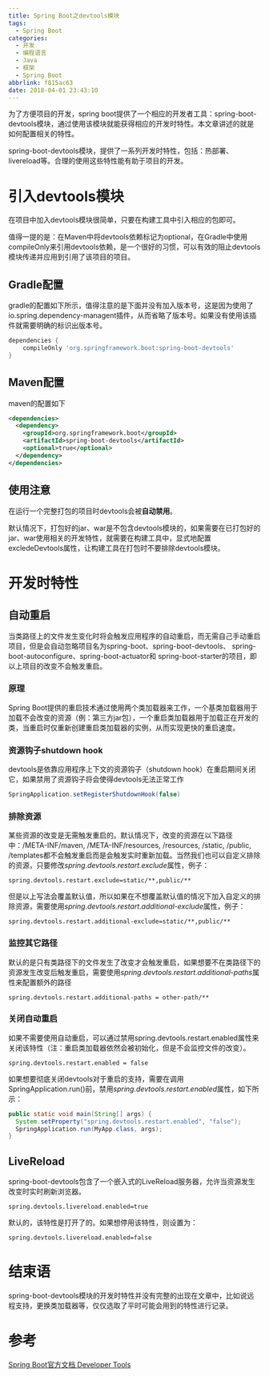 ```yaml
---
title: Spring Boot之devtools模块
tags:
  - Spring Boot
categories:
  - 开发
  - 编程语言
  - Java
  - 框架
  - Spring Boot
abbrlink: f815ac63
date: 2018-04-01 23:43:10
---
```



为了方便项目的开发，spring boot提供了一个相应的开发者工具：spring-boot-devtools模块，通过使用该模块就能获得相应的开发时特性。本文章讲述的就是如何配置相关的特性。

<!-- more -->

spring-boot-devtools模块，提供了一系列开发时特性，包括：热部署、livereload等。合理的使用这些特性能有助于项目的开发。

# 引入devtools模块

在项目中加入devtools模块很简单，只要在构建工具中引入相应的包即可。

值得一提的是：在Maven中将devtools依赖标记为optional，在Gradle中使用compileOnly来引用devtools依赖，是一个很好的习惯，可以有效的阻止devtools模块传递并应用到引用了该项目的项目。

## Gradle配置

gradle的配置如下所示，值得注意的是下面并没有加入版本号，这是因为使用了io.spring.dependency-managent插件，从而省略了版本号。如果没有使用该插件就需要明确的标识出版本号。

``` groovy
dependencies {
    compileOnly 'org.springframework.boot:spring-boot-devtools'
}
```

## Maven配置

maven的配置如下

``` xml
<dependencies>
  <dependency>
    <groupId>org.springframework.boot</groupId>
    <artifactId>spring-boot-devtools</artifactId>
    <optional>true</optional>
  </dependency>
</dependencies>
```

## 使用注意

在运行一个完整打包的项目时devtools会被**自动禁用**。

默认情况下，打包好的jar、war是不包含devtools模块的，如果需要在已打包好的jar、war使用相关的开发特性，就需要在构建工具中，显式地配置excledeDevtools属性，让构建工具在打包时不要排除devtools模块。

# 开发时特性

## 自动重启

当类路径上的文件发生变化时将会触发应用程序的自动重启，而无需自己手动重启项目，但是会自动忽略项目名为spring-boot、spring-boot-devtools、 spring-boot-autoconfigure、spring-boot-actuator和 spring-boot-starter的项目，即以上项目的改变不会触发重启。

### 原理

Spring Boot提供的重启技术通过使用两个类加载器来工作，一个基类加载器用于加载不会改变的资源（例：第三方jar包），一个重启类加载器用于加载正在开发的类，当重启时仅重新创建重启类加载器的实例，从而实现更快的重启速度。

### 资源钩子shutdown hook

devtools是依靠应用程序上下文的资源钩子（shutdown hook）在重启期间关闭它，如果禁用了资源钩子将会使得devtools无法正常工作

``` java
SpringApplication.setRegisterShutdownHook(false)
```

### 排除资源

某些资源的改变是无需触发重启的。默认情况下，改变的资源在以下路径中：/META-INF/maven, /META-INF/resources, /resources, /static, /public, /templates都不会触发重启而是会触发实时重新加载。当然我们也可以自定义排除的资源，只要修改*spring.devtools.restart.exclude*属性，例子：

``` properties
spring.devtools.restart.exclude=static/**,public/**
```

但是以上写法会覆盖默认值，所以如果在不想覆盖默认值的情况下加入自定义的排除资源，需要使用*spring.devtools.restart.additional-exclude*属性，例子：

``` properties
spring.devtools.restart.additional-exclude=static/**,public/**
```

### 监控其它路径

默认的是只有类路径下的文件发生了改变才会触发重启，如果想要不在类路径下的资源发生改变后触发重启，需要使用*spring.devtools.restart.additional-paths*属性来配置额外的路径

``` preperties
spring.devtools.restart.additional-paths = other-path/**
```

### 关闭自动重启

如果不需要使用自动重启，可以通过禁用spring.devtools.restart.enabled属性来关闭该特性（注：重启类加载器依然会被初始化，但是不会监控文件的改变）。

``` properties
spring.devtools.restart.enabled = false
```

如果想要彻底关闭devtools对于重启的支持，需要在调用SpringApplication.run()前，禁用*spring.devtools.restart.enabled*属性，如下所示：

``` java
public static void main(String[] args) {
  System.setProperty("spring.devtools.restart.enabled", "false");
  SpringApplication.run(MyApp.class, args);
}
```

## LiveReload

spring-boot-devtools包含了一个嵌入式的LiveReload服务器，允许当资源发生改变时实时刷新浏览器。

``` properties
spring.devtools.livereload.enabled=true
```

默认的，该特性是打开了的。如果想停用该特性，则设置为：

``` properties
spring.devtools.livereload.enabled=false
```

# 结束语

spring-boot-devtools模块的开发时特性并没有完整的出现在文章中，比如说远程支持，更换类加载器等，仅仅选取了平时可能会用到的特性进行记录。

# 参考

[Spring Boot官方文档 Developer Tools](https://docs.spring.io/spring-boot/docs/2.0.1.BUILD-SNAPSHOT/reference/htmlsingle/#using-boot-devtools)

